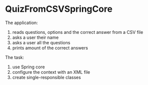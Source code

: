 # QuizFromCSVSpringCore

The application:
  1. reads questions, options and the correct answer from a CSV file
  2. asks a user their name
  3. asks a user all the questions
  4. prints amount of the correct answers

The task:
  1. use Spring core
  2. configure the context with an XML file
  2. create single-responsible classes

